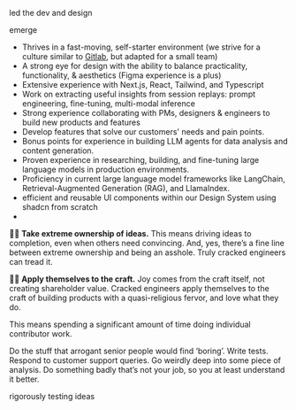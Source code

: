 led the dev and design

emerge
- Thrives in a fast-moving, self-starter environment (we strive for a culture similar to [Gitlab](https://about.gitlab.com/handbook/), but adapted for a small team)
- A strong eye for design with the ability to balance practicality, functionality, & aesthetics (Figma experience is a plus)
- Extensive experience with Next.js, React, Tailwind, and Typescript
- Work on extracting useful insights from session replays: prompt engineering, fine-tuning, multi-modal inference
- Strong experience collaborating with PMs, designers & engineers to build new products and features
- Develop features that solve our customers' needs and pain points.
- Bonus points for experience in building LLM agents for data analysis and content generation.
- Proven experience in researching, building, and fine-tuning large language models in production environments.
- Proficiency in current large language model frameworks like LangChain, Retrieval-Augmented Generation (RAG), and LlamaIndex.
- efficient and reusable UI components within our Design System using shadcn from scratch
- 


🙋‍♀️ **Take extreme ownership of ideas.** This means driving ideas to completion, even when others need convincing. And, yes, there’s a fine line between extreme ownership and being an asshole. Truly cracked engineers can tread it.

👷‍♂️ **Apply themselves to the craft.** Joy comes from the craft itself, not creating shareholder value. Cracked engineers apply themselves to the craft of building products with a quasi-religious fervor, and love what they do.

This means spending a significant amount of time doing individual contributor work.

Do the stuff that arrogant senior people would find ‘boring’. Write tests. Respond to customer support queries. Go weirdly deep into some piece of analysis. Do something badly that’s not your job, so you at least understand it better.

rigorously testing ideas